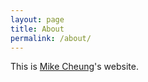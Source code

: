 ```yaml
---
layout: page
title: About
permalink: /about/
---
```


This is [Mike Cheung](https://courses.nus.edu.sg/course/psycwlm/internet/)'s website.  


